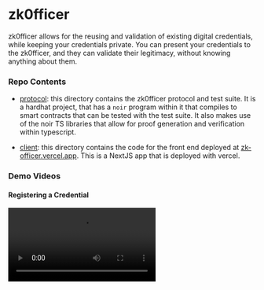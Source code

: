 # zk0fficer

zk0fficer allows for the reusing and validation of existing digital
credentials, while keeping your credentials private. You can present your
credentials to the zk0fficer, and they can validate their legitimacy,
without knowing anything about them.

### Repo Contents

- [protocol](./protocol): this directory contains the zk0fficer protocol and test suite. It is a hardhat project, that has a `noir` program within it that compiles to smart contracts that can be tested with the test suite. It also makes use of the noir TS libraries that allow for proof generation and verification within typescript.

- [client](./client/): this directory contains the code for the front end deployed at [zk-officer.vercel.app](https://zk-officer.vercel.app). This is a NextJS app that is deployed with vercel.

### Demo Videos

#### Registering a Credential

<video src="https://ethberlin-81237t46r2387fg.s3.ap-southeast-2.amazonaws.com/REGISTER_WORKING.mov">

#### QR Code Generation of Credential Proof

#### Token Claim with Proof
